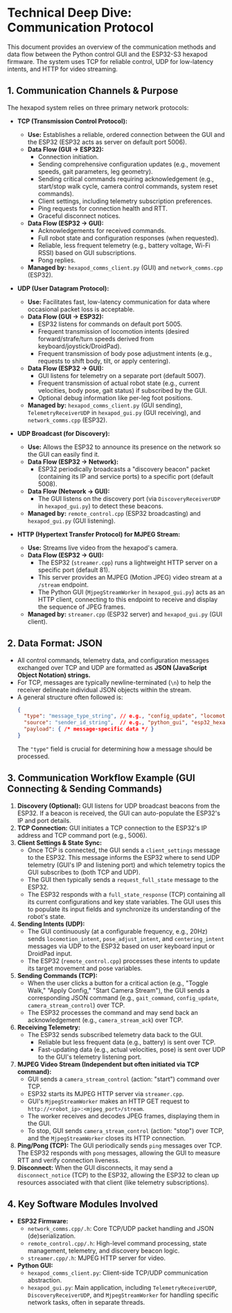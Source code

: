 # Technical Deep Dive: Communication Protocol

This document provides an overview of the communication methods and data flow between the Python control GUI and the ESP32-S3 hexapod firmware. The system uses TCP for reliable control, UDP for low-latency intents, and HTTP for video streaming.

## 1. Communication Channels & Purpose

The hexapod system relies on three primary network protocols:

*   **TCP (Transmission Control Protocol):**
    *   **Use:** Establishes a reliable, ordered connection between the GUI and the ESP32 (ESP32 acts as server on default port 5006).
    *   **Data Flow (GUI -> ESP32):**
        *   Connection initiation.
        *   Sending comprehensive configuration updates (e.g., movement speeds, gait parameters, leg geometry).
        *   Sending critical commands requiring acknowledgement (e.g., start/stop walk cycle, camera control commands, system reset commands).
        *   Client settings, including telemetry subscription preferences.
        *   Ping requests for connection health and RTT.
        *   Graceful disconnect notices.
    *   **Data Flow (ESP32 -> GUI):**
        *   Acknowledgements for received commands.
        *   Full robot state and configuration responses (when requested).
        *   Reliable, less frequent telemetry (e.g., battery voltage, Wi-Fi RSSI) based on GUI subscriptions.
        *   Pong replies.
    *   **Managed by:** `hexapod_comms_client.py` (GUI) and `network_comms.cpp` (ESP32).

*   **UDP (User Datagram Protocol):**
    *   **Use:** Facilitates fast, low-latency communication for data where occasional packet loss is acceptable.
    *   **Data Flow (GUI -> ESP32):**
        *   ESP32 listens for commands on default port 5005.
        *   Frequent transmission of locomotion intents (desired forward/strafe/turn speeds derived from keyboard/joystick/DroidPad).
        *   Frequent transmission of body pose adjustment intents (e.g., requests to shift body, tilt, or apply centering).
    *   **Data Flow (ESP32 -> GUI):**
        *   GUI listens for telemetry on a separate port (default 5007).
        *   Frequent transmission of actual robot state (e.g., current velocities, body pose, gait status) if subscribed by the GUI.
        *   Optional debug information like per-leg foot positions.
    *   **Managed by:** `hexapod_comms_client.py` (GUI sending), `TelemetryReceiverUDP` in `hexapod_gui.py` (GUI receiving), and `network_comms.cpp` (ESP32).

*   **UDP Broadcast (for Discovery):**
    *   **Use:** Allows the ESP32 to announce its presence on the network so the GUI can easily find it.
    *   **Data Flow (ESP32 -> Network):**
        *   ESP32 periodically broadcasts a "discovery beacon" packet (containing its IP and service ports) to a specific port (default 5008).
    *   **Data Flow (Network -> GUI):**
        *   The GUI listens on the discovery port (via `DiscoveryReceiverUDP` in `hexapod_gui.py`) to detect these beacons.
    *   **Managed by:** `remote_control.cpp` (ESP32 broadcasting) and `hexapod_gui.py` (GUI listening).

*   **HTTP (Hypertext Transfer Protocol) for MJPEG Stream:**
    *   **Use:** Streams live video from the hexapod's camera.
    *   **Data Flow (ESP32 -> GUI):**
        *   The ESP32 (`streamer.cpp`) runs a lightweight HTTP server on a specific port (default 81).
        *   This server provides an MJPEG (Motion JPEG) video stream at a `/stream` endpoint.
        *   The Python GUI (`MjpegStreamWorker` in `hexapod_gui.py`) acts as an HTTP client, connecting to this endpoint to receive and display the sequence of JPEG frames.
    *   **Managed by:** `streamer.cpp` (ESP32 server) and `hexapod_gui.py` (GUI client).

## 2. Data Format: JSON

*   All control commands, telemetry data, and configuration messages exchanged over TCP and UDP are formatted as **JSON (JavaScript Object Notation) strings.**
*   For TCP, messages are typically newline-terminated (`\n`) to help the receiver delineate individual JSON objects within the stream.
*   A general structure often followed is:
    ```json
    {
      "type": "message_type_string", // e.g., "config_update", "locomotion_intent"
      "source": "sender_id_string",  // e.g., "python_gui", "esp32_hexapod"
      "payload": { /* message-specific data */ }
    }
    ```
    The `"type"` field is crucial for determining how a message should be processed.

## 3. Communication Workflow Example (GUI Connecting & Sending Commands)

1.  **Discovery (Optional):** GUI listens for UDP broadcast beacons from the ESP32. If a beacon is received, the GUI can auto-populate the ESP32's IP and port details.
2.  **TCP Connection:** GUI initiates a TCP connection to the ESP32's IP address and TCP command port (e.g., 5006).
3.  **Client Settings & State Sync:**
    *   Once TCP is connected, the GUI sends a `client_settings` message to the ESP32. This message informs the ESP32 where to send UDP telemetry (GUI's IP and listening port) and which telemetry topics the GUI subscribes to (both TCP and UDP).
    *   The GUI then typically sends a `request_full_state` message to the ESP32.
    *   The ESP32 responds with a `full_state_response` (TCP) containing all its current configurations and key state variables. The GUI uses this to populate its input fields and synchronize its understanding of the robot's state.
4.  **Sending Intents (UDP):**
    *   The GUI continuously (at a configurable frequency, e.g., 20Hz) sends `locomotion_intent`, `pose_adjust_intent`, and `centering_intent` messages via UDP to the ESP32 based on user keyboard input or DroidPad input.
    *   The ESP32 (`remote_control.cpp`) processes these intents to update its target movement and pose variables.
5.  **Sending Commands (TCP):**
    *   When the user clicks a button for a critical action (e.g., "Toggle Walk," "Apply Config," "Start Camera Stream"), the GUI sends a corresponding JSON command (e.g., `gait_command`, `config_update`, `camera_stream_control`) over TCP.
    *   The ESP32 processes the command and may send back an acknowledgement (e.g., `camera_stream_ack`) over TCP.
6.  **Receiving Telemetry:**
    *   The ESP32 sends subscribed telemetry data back to the GUI.
        *   Reliable but less frequent data (e.g., battery) is sent over TCP.
        *   Fast-updating data (e.g., actual velocities, pose) is sent over UDP to the GUI's telemetry listening port.
7.  **MJPEG Video Stream (Independent but often initiated via TCP command):**
    *   GUI sends a `camera_stream_control` (action: "start") command over TCP.
    *   ESP32 starts its MJPEG HTTP server via `streamer.cpp`.
    *   GUI's `MjpegStreamWorker` makes an HTTP GET request to `http://<robot_ip>:<mjpeg_port>/stream`.
    *   The worker receives and decodes JPEG frames, displaying them in the GUI.
    *   To stop, GUI sends `camera_stream_control` (action: "stop") over TCP, and the `MjpegStreamWorker` closes its HTTP connection.
8.  **Ping/Pong (TCP):** The GUI periodically sends `ping` messages over TCP. The ESP32 responds with `pong` messages, allowing the GUI to measure RTT and verify connection liveness.
9.  **Disconnect:** When the GUI disconnects, it may send a `disconnect_notice` (TCP) to the ESP32, allowing the ESP32 to clean up resources associated with that client (like telemetry subscriptions).

## 4. Key Software Modules Involved

*   **ESP32 Firmware:**
    *   `network_comms.cpp/.h`: Core TCP/UDP packet handling and JSON (de)serialization.
    *   `remote_control.cpp/.h`: High-level command processing, state management, telemetry, and discovery beacon logic.
    *   `streamer.cpp/.h`: MJPEG HTTP server for video.
*   **Python GUI:**
    *   `hexapod_comms_client.py`: Client-side TCP/UDP communication abstraction.
    *   `hexapod_gui.py`: Main application, including `TelemetryReceiverUDP`, `DiscoveryReceiverUDP`, and `MjpegStreamWorker` for handling specific network tasks, often in separate threads.